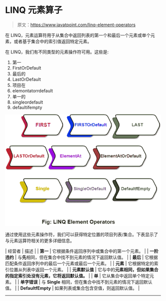 # LINQ 元素算子

> 原文：<https://www.javatpoint.com/linq-element-operators>

在 LINQ，元素运算符用于从集合中返回列表的第一个和最后一个元素或单个元素，或者基于集合中的索引值返回特定元素。

在 LINQ，我们有不同类型的元素操作符可用。这些是:

1.  第一
2.  FirstOrDefault
3.  最后的
4.  LastOrDefault
5.  项目在
6.  elemontatorrdefault
7.  单一的
8.  singleordefault
9.  defaultifempty

![LINQ Element Operators](img/726c9f703bbdefa85ed64c79439fcc10.png)

通过使用这些元素操作符，我们可以获得特定位置的项目列表/集合。下表显示了与元素运算符相关的更多详细信息。

| 经营者 | 描述 |
| **第一** | 它根据条件返回序列中或集合中的第一个元素。 |
| **一阶违约** | 与**先**相同，但在集合中找不到元素的情况下返回默认值。 |
| **最后** | 它根据匹配条件返回序列中的最后一个元素或最后一个元素。 |
| **元素** | 它根据特定的索引位置从列表中返回一个元素。 |
| **元素默认值** | 它与中的**元素相同，但如果集合的指定索引处没有元素，它将返回默认值。** |
| **单** | 它从集合中返回单个特定元素。 |
| **单字错误** | 与 **Single** 相同，但在集合中找不到元素的情况下返回默认值。 |
| **DefaultfEmpty** | 如果列表或集合包含空值，则返回默认值。 |

* * *